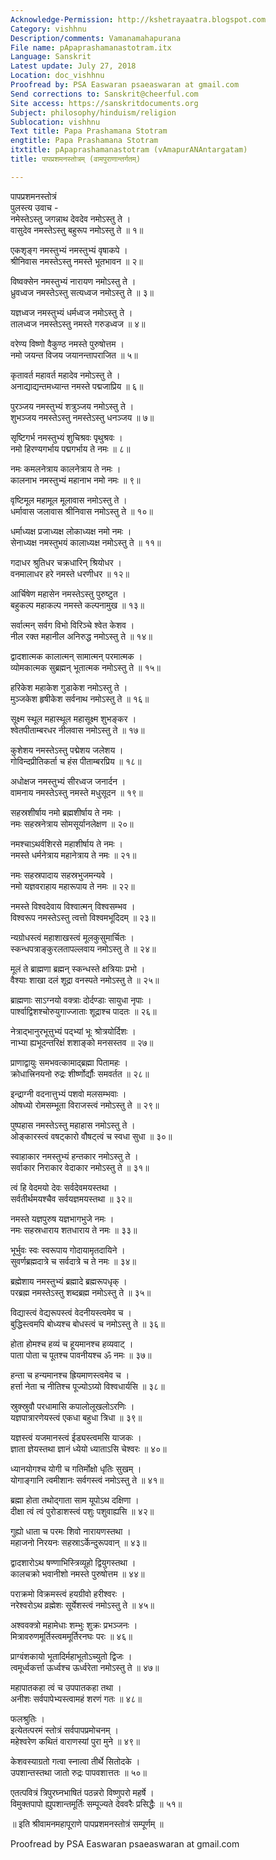 ```yaml
---
Acknowledge-Permission: http://kshetrayaatra.blogspot.com
Category: vishhnu
Description/comments: Vamanamahapurana
File name: pApaprashamanastotram.itx
Language: Sanskrit
Latest update: July 27, 2018
Location: doc_vishhnu
Proofread by: PSA Easwaran psaeaswaran at gmail.com
Send corrections to: Sanskrit@cheerful.com
Site access: https://sanskritdocuments.org
Subject: philosophy/hinduism/religion
Sublocation: vishhnu
Text title: Papa Prashamana Stotram
engtitle: Papa Prashamana Stotram
itxtitle: pApaprashamanastotram (vAmapurANAntargatam)
title: पापप्रशमनस्तोत्रम् (वामपुराणान्तर्गतम्)

---
```

  
 पापप्रशमनस्तोत्रं   
पुलस्त्य उवाच -  
नमेस्तेऽस्तु जगन्नाथ देवदेव नमोऽस्तु ते ।  
वासुदेव नमस्तेऽस्तु बहुरूप नमोऽस्तु ते ॥ १॥  
  
एकशृङ्ग नमस्तुभ्यं नमस्तुभ्यं वृषाकपे ।  
श्रीनिवास नमस्तेऽस्तु नमस्ते भूतभावन ॥ २॥  
  
विष्वक्सेन नमस्तुभ्यं नारायण नमोऽस्तु ते ।  
ध्रुवध्वज नमस्तेऽस्तु सत्यध्वज नमोऽस्तु ते ॥ ३॥  
  
यज्ञध्वज नमस्तुभ्यं धर्मध्वज नमोऽस्तु ते ।  
तालध्वज नमस्तेऽस्तु नमस्ते गरुडध्वज ॥ ४॥  
  
वरेण्य विष्णो वैकुण्ठ नमस्ते पुरुषोत्तम ।  
नमो जयन्त विजय जयानन्तापराजित ॥ ५॥  
  
कृतावर्त महावर्त महादेव नमोऽस्तु ते ।  
अनाद्याद्यन्तमध्यान्त नमस्ते पद्मजाप्रिय ॥ ६॥  
  
पुरञ्जय नमस्तुभ्यं शत्रुञ्जय नमोऽस्तु ते ।  
शुभञ्जय नमस्तेऽस्तु नमस्तेऽस्तु धनञ्जय ॥ ७॥  
  
सृष्टिगर्भ नमस्तुभ्यं शुचिश्रवः पृथुश्रवः ।  
नमो हिरण्यगर्भाय पद्मगर्भाय ते नमः ॥ ८॥  
  
नमः कमलनेत्राय कालनेत्राय ते नमः ।  
कालनाभ नमस्तुभ्यं महानाभ नमो नमः ॥ ९॥  
  
वृष्टिमूल महामूल मूलावास नमोऽस्तु ते ।  
धर्मावास जलावास श्रीनिवास नमोऽस्तु ते ॥ १०॥  
  
धर्माध्यक्ष प्रजाध्यक्ष लोकाध्यक्ष नमो नमः ।  
सेनाध्यक्ष नमस्तुभयं कालाध्यक्ष नमोऽस्तु ते ॥ ११॥  
  
गदाधर श्रुतिधर चक्रधारिन् श्रियोधर ।  
वनमालाधर हरे नमस्ते धरणीधर ॥ १२॥  
  
आर्चिषेण महासेन नमस्तेऽस्तु पुरुष्टुत ।  
बहुकल्प महाकल्प नमस्ते कल्पनामुख ॥ १३॥  
  
सर्वात्मन् सर्वग विभो विरिञ्चे श्वेत केशव ।  
नील रक्त महानील अनिरुद्ध नमोऽस्तु ते ॥ १४॥  
  
द्वादशात्मक कालात्मन् सामात्मन् परमात्मक ।  
व्योमकात्मक सुब्रह्मन् भूतात्मक नमोऽस्तु ते ॥ १५॥  
  
हरिकेश महाकेश गुडाकेश नमोऽस्तु ते ।  
मुञ्जकेश हृषीकेश सर्वनाथ नमोऽस्तु ते ॥ १६॥  
  
सूक्ष्म स्थूल महास्थूल महासूक्ष्म शुभङ्कर ।  
श्वेतपीताम्बरधर नीलवास नमोऽस्तु ते ॥ १७॥  
  
कुशेशय नमस्तेऽस्तु पद्मेशय जलेशय ।  
गोविन्दप्रीतिकर्ता च हंस पीताम्बरप्रिय ॥ १८॥  
  
अधोक्षज नमस्तुभ्यं सीरध्वज जनार्दन ।  
वामनाय नमस्तेऽस्तु नमस्ते मधुसूदन ॥ १९॥  
  
सहस्रशीर्षाय नमो ब्रह्मशीर्षाय ते नमः ।  
नमः सहस्रनेत्राय सोमसूर्यानलेक्षण ॥ २०॥  
  
नमश्चाऽथर्वशिरसे महाशीर्षाय ते नमः ।  
नमस्ते धर्मनेत्राय महानेत्राय ते नमः ॥ २१॥  
  
नमः सहस्रपादाय सहस्रभुजमन्यवे ।  
नमो यज्ञवराहाय महारूपाय ते नमः ॥ २२॥  
  
नमस्ते विश्वदेवाय विश्वात्मन् विश्वसम्भव ।  
विश्वरूप नमस्तेऽस्तु त्वत्तो विश्वमभूदिदम् ॥ २३॥  
  
न्यग्रोधस्त्वं महाशाखस्त्वं मूलकुसुमार्चितः ।  
स्कन्धपत्राङ्कुरलतापल्लवाय नमोऽस्तु ते ॥ २४॥  
  
मूलं ते ब्राह्मणा ब्रह्मन् स्कन्धस्ते क्षत्रियाः प्रभो ।  
वैश्याः शाखा दलं शूद्रा वनस्पते नमोऽस्तु ते ॥ २५॥  
  
ब्राह्मणाः साऽग्नयो वक्त्राः दोर्दण्डाः सायुधा नृपाः ।  
पार्श्वाद्विशश्चोरुयुगाज्जाताः शूद्राश्च पादतः ॥ २६॥  
  
नेत्राद्भानुरभूत्तुभ्यं पद्भ्यां भूः श्रोत्रयोर्दिशः ।  
नाभ्या ह्यभूदन्तरिक्षं शशाङ्को मनसस्तव ॥ २७॥  
  
प्राणाद्वायुः समभवत्कामाद्ब्रह्मा पितामहः ।  
क्रोधात्त्रिनयनो रुद्रः शीर्ष्णोर्द्यौः समवर्तत ॥ २८॥  
  
इन्द्राग्नी वदनात्तुभ्यं पशवो मलसम्भवाः ।  
ओषध्यो रोमसम्भूता विराजस्त्वं नमोऽस्तु ते ॥ २९॥  
  
पुष्पहास नमस्तेऽस्तु महाहास नमोऽस्तु ते ।  
ओङ्कारस्त्वं वषट्कारो वौषट्त्वं च स्वधा सुधा ॥ ३०॥  
  
स्वाहाकार नमस्तुभ्यं हन्तकार नमोऽस्तु ते ।  
सर्वाकार निराकार वेदाकार नमोऽस्तु ते ॥ ३१॥  
  
त्वं हि वेदमयो देवः सर्वदेवमयस्तथा ।  
सर्वतीर्थमयश्चैव सर्वयज्ञमयस्तथा ॥ ३२॥  
  
नमस्ते यज्ञपुरुष यज्ञभागभुजे नमः ।  
नमः सहस्रधाराय शतधाराय ते नमः ॥ ३३॥  
  
भूर्भुवः स्वः स्वरूपाय गोदायामृतदायिने ।  
सुवर्णब्रह्मदात्रे च सर्वदात्रे च ते नमः ॥ ३४॥  
  
ब्रह्मेशाय नमस्तुभ्यं ब्रह्मादे ब्रह्मरूपधृक् ।  
परब्रह्म नमस्तेऽस्तु शब्दब्रह्म नमोऽस्तु ते ॥ ३५॥  
  
विद्यास्त्वं वेद्यरूपस्त्वं वेदनीयस्त्वमेव च ।  
बुद्धिस्त्वमपि बोध्यश्च बोधस्त्वं च नमोऽस्तु ते ॥ ३६॥  
  
होता होमश्च हव्यं च हूयमानश्च हव्यवाट् ।  
पाता पोता च पूतश्च पावनीयश्च ॐ नमः ॥ ३७॥  
  
हन्ता च हन्यमानश्च ह्रियमाणस्त्वमेव च ।  
हर्त्ता नेता च नीतिश्च पूज्योऽग्र्यो विश्वधार्यसि ॥ ३८॥  
  
स्रुक्स्रुवौ परधामासि कपालोलूखलोऽरणिः ।  
यज्ञपात्रारणेयस्त्वं एकधा बहुधा त्रिधा ॥ ३९॥  
  
यज्ञस्त्वं यजमानस्त्वं ईड्यस्त्वमसि याजकः ।  
ज्ञाता ज्ञेयस्तथा ज्ञानं ध्येयो ध्याताऽसि चेश्वरः ॥ ४०॥  
  
ध्यानयोगश्च योगी च गतिर्मोक्षो धृतिः सुखम् ।  
योगाङ्गानि त्वमीशानः सर्वगस्त्वं नमोऽस्तु ते ॥ ४१॥  
  
ब्रह्मा होता तथोद्गाता साम यूपोऽथ दक्षिणा ।  
दीक्षा त्वं त्वं पुरोडाशस्त्वं पशुः पशुवाह्यसि ॥ ४२॥  
  
गुह्यो धाता च परमः शिवो नारायणस्तथा ।  
महाजनो निरयनः सहस्राऽर्केन्दुरूपवान् ॥ ४३॥  
  
द्वादशारोऽथ षण्णाभिस्त्रिव्यूहो द्वियुगस्तथा ।  
कालचक्रो भवानीशो नमस्ते पुरुषोत्तम ॥ ४४॥  
  
पराक्रमो विक्रमस्त्वं हयग्रीवो हरीश्वरः ।  
नरेश्वरोऽथ व्रह्मेशः सूर्येशस्त्वं नमोऽस्तु ते ॥ ४५॥  
  
अश्ववक्त्रो महामेधाः शम्भुः शुक्रः प्रभञ्जनः ।  
मित्रावरुणमूर्तिस्त्वममूर्तिरनघः परः ॥ ४६॥  
  
प्राग्वंशकायो भूतादिर्महाभूतोऽच्युतो द्विजः ।  
त्वमूर्ध्वकर्त्ता ऊर्ध्वश्च ऊर्ध्वरेता नमोऽस्तु ते ॥ ४७॥  
  
महापातकहा त्वं च उपपातकहा तथा ।  
अनीशः सर्वपापेभ्यस्त्वामहं शरणं गतः ॥ ४८॥  
  
फलश्रुतिः ।  
इत्येतत्परमं स्तोत्रं सर्वपापप्रमोचनम् ।  
महेश्वरेण कथितं वाराणस्यां पुरा मुने ॥ ४९॥  
  
केशवस्याग्रतो गत्वा स्नात्वा तीर्थे सितोदके ।  
उपशान्तस्तथा जातो रुद्रः पापवशात्ततः ॥ ५०॥  
  
एतत्पवित्रं त्रिपुरघ्नभाषितं पठन्नरो विष्णुपरो महर्षे ।  
विमुक्तपापो ह्युपशान्तमूर्तिः सम्पूज्यते देववरैः प्रसिद्धैः ॥ ५१॥  
  
॥ इति श्रीवामनमहापूराणे पापप्रशमनस्तोत्रं सम्पूर्णम् ॥  
  
  
Proofread by PSA Easwaran psaeaswaran at gmail.com  
  
